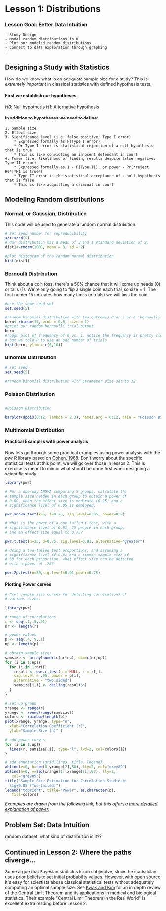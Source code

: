 # Lesson 1: Distributions

### Lesson Goal: Better Data Intuition
	- Study Design
	- Model random distributions in R
	- Plot our modeled random distributions
	- Connect to data exploration through graphing
	-

## Designing a Study with Statistics

How do we know what is an adequate sample size for a study?
This is *extremely important* in classical statistics with defined hypothesis tests.

#### First we establish our hypotheses
*H0*: Null hypothesis
*H1*: Alternative hypothesis

#### In addition to hypotheses we need to define:
	1. Sample size
	2. Effect size
	3. Significance level (i.e. false positive; Type I error)
		* Expressed formally as P(Type I error)
		* Or Type I error is statistical rejection of a null hypothesis that is true
		* This is like convicting an innocent defendant in court
	4. Power (i.e. likelihood of finding results despite false negative; Type II error)
		* Expressed formally as 1 - P(Type II), or power = Pr(*reject H0*|*H1 is true*)
		* Type II error is the statistical acceptance of a null hypothesis that is false
		* This is like acquitting a criminal in court


## Modeling Random distributions

### Normal, or Gaussian, Distribution

This code will be used to generate a random normal distribution.

```R
# Set Seed number for reproducibility
set.seed(5)
# Our distribution has a mean of 3 and a standard deviation of 2.
dist1<-rnorm(1000, mean = 3, sd = 2)

#plot histogram of the random normal distribution
hist(dist1)

```

### Bernoulli Distribution

Think about a coin toss, there's a 50% chance that it will come up heads (0) or tails (1). We're only going to flip a single coin each trial, so size = 1. The first numer 15 indicates how many times (n trials) we will toss the coin.

```R
#use the same seed set
set.seed(5)

#random binomial distribution with two outcomes 0 or 1 or a 'bernoulli trial'
bern<-rbinom(15, prob = 0.5, size = 1)
#print our random bernoulli trial output
bern
#rough plot of frequency of 0 vs. 1, notice the frequency is pretty close to 50%,
# but we told R to use an odd number of trials
hist(bern, ylim = c(0,10))
```

### Binomial Distribution
```R
# set seed
set.seed(5)

#random binomial distribution with parameter size set to 12

```



### Poisson Distribution
```R

#Poisson Distribution

barplot(dpois(0:12, lambda = 2.3), names.arg = 0:12, main = "Poisson Distribution")

```

### Multinomial Distribution


#### Practical Examples with power analysis
Now lets go through some practical examples using power analysis with the *pwr* R library based on [Cohen, 1988](http://www.utstat.toronto.edu/~brunner/oldclass/378f16/readings/CohenPower.pdf). Don't worry about the specific statistical tests at this point, we will go over those in lesson 2. This is exercise is meant to mimic what should be done first when designing a scientific study.

```R
library(pwr)

# For a one-way ANOVA comparing 5 groups, calculate the
# sample size needed in each group to obtain a power of
# 0.80, when the effect size is moderate (0.25) and a
# significance level of 0.05 is employed.

pwr.anova.test(k=5, f=0.25, sig.level=0.05, power=0.8)

# What is the power of a one-tailed t-test, with a
# significance level of 0.01, 25 people in each group,
# and an effect size equal to 0.75?

pwr.t.test(n=25, d=0.75, sig.level=0.01, alternative="greater")

# Using a two-tailed test proportions, and assuming a
# significance level of 0.01 and a common sample size of
# 30 for each proportion, what effect size can be detected
# with a power of .75?

pwr.2p.test(n=30,sig.level=0.01,power=0.75)
```

#### Plotting Power curves

```R
# Plot sample size curves for detecting correlations of
# various sizes.

library(pwr)

# range of correlations
r <- seq(.1,.5,.01)
nr <- length(r)

# power values
p <- seq(.4,.9,.1)
np <- length(p)

# obtain sample sizes
samsize <- array(numeric(nr*np), dim=c(nr,np))
for (i in 1:np){
  for (j in 1:nr){
    result <- pwr.r.test(n = NULL, r = r[j],
    sig.level = .05, power = p[i],
    alternative = "two.sided")
    samsize[j,i] <- ceiling(result$n)
  }
}

# set up graph
xrange <- range(r)
yrange <- round(range(samsize))
colors <- rainbow(length(p))
plot(xrange, yrange, type="n",
  xlab="Correlation Coefficient (r)",
  ylab="Sample Size (n)" )

# add power curves
for (i in 1:np){
  lines(r, samsize[,i], type="l", lwd=2, col=colors[i])
}

# add annotation (grid lines, title, legend)
abline(v=0, h=seq(0,yrange[2],50), lty=2, col="grey89")
abline(h=0, v=seq(xrange[1],xrange[2],.02), lty=2,
   col="grey89")
title("Sample Size Estimation for Correlation Studies\n
  Sig=0.05 (Two-tailed)")
legend("topright", title="Power", as.character(p),
   fill=colors)
```

*Examples are drawn from the following link, but this offers a [more detailed explanation of power.](https://www.statmethods.net/stats/power.html)*


## Problem Set: Data Intuition

random dataset, what kind of distribution is it??

## Continued in Lesson 2: Where the paths diverge...

Some argue that Bayesian statistics is too subjective, since the statistician uses prior beliefs to set initial probability values.
However, with open source it's easy for scientists abuse classical statistical tests without adequately computing an optimal sample size. See [Kwak and Kim](https://www.ncbi.nlm.nih.gov/pmc/articles/PMC5370305/) for an in
depth review of the Central Limit Theorem and its applications in medical and biological statistics. Their example
"Central Limit Theorem in the Real World" is excellent extra reading before Lesson 2.
